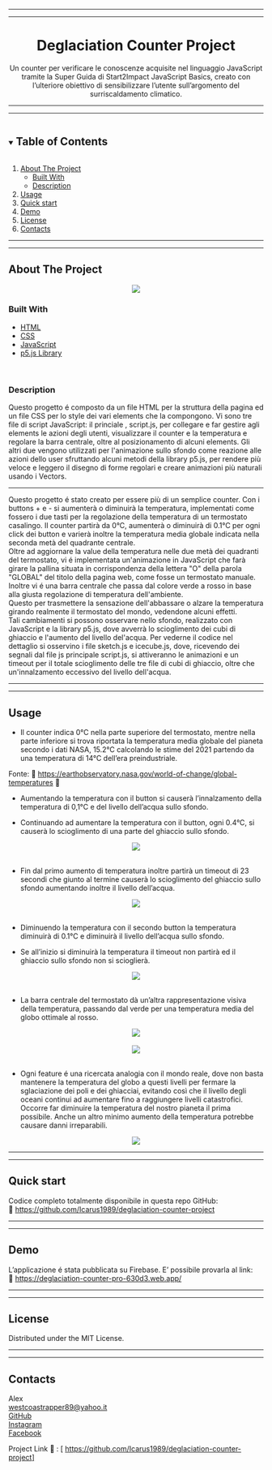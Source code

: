 <hr>
<hr>

<div align="center">
  <h1>Deglaciation Counter Project</h1>
</div>

<p align="center">
  Un counter per verificare le conoscenze acquisite nel linguaggio JavaScript tramite la Super Guida di Start2Impact JavaScript Basics, creato con l’ulteriore obiettivo di sensibilizzare l’utente sull’argomento del surriscaldamento climatico.
</p>

<hr>
<hr>

<details open="open">
  <summary><h2 style="display: inline-block">Table of Contents</h2></summary>
  <ol>
    <li>
      <a href="#about-the-project">About The Project</a>
      <ul>
        <li><a href="#built-with">Built With</a></li>
        <li><a href="#description">Description</a></li>
      </ul>
    </li>
    <li><a href="#usage">Usage</a></li>
    <li><a href="#quick-start">Quick start</a></li>
    <li><a href="#demo">Demo</a></li>
    <li><a href="#license">License</a></li>
    <li><a href="#contacts">Contacts</a></li>
  </ol>
</details>

<hr>
<hr>

## About The Project

<div align="center">
  <img src="https://imagizer.imageshack.com/v2/640x480q90/924/Au00v5.png">
</div>


### Built With

* [HTML](https://developer.mozilla.org/en-US/docs/Web/HTML?retiredLocale=it)
* [CSS](https://developer.mozilla.org/en-US/docs/Web/CSS?retiredLocale=it)
* [JavaScript](https://developer.mozilla.org/en-US/docs/Web/JavaScript?retiredLocale=it)
* [p5.js Library](https://p5js.org/)
<br>

### Description

Questo progetto é composto da un file HTML per la struttura della pagina ed un file CSS per lo style dei vari elements che la compongono. Vi sono tre file di script JavaScript: il princiale , script.js, per collegare e far gestire agli elements le azioni degli utenti, visualizzare il counter e la temperatura e regolare la barra centrale, oltre al posizionamento di alcuni elements. Gli altri due vengono utilizzati per l'animazione sullo sfondo come reazione alle azioni dello user sfruttando alcuni metodi della library p5.js, per rendere più veloce e leggero il disegno di forme regolari e creare animazioni più naturali usando i Vectors.

<hr>

Questo progetto é stato creato per essere più di un semplice counter. 
Con i buttons + e - si aumenterà o diminuirà la temperatura, implementati come fossero i due tasti per la regolazione della temperatura di un termostato casalingo. Il counter partirà da 0°C, aumenterà o diminuirà di 0.1°C per ogni click dei button e varierà inoltre la temperatura media globale indicata nella seconda metà del quadrante centrale.<br>
Oltre ad aggiornare la value della temperatura nelle due metà dei quadranti del termostato, vi é implementata un'animazione in JavaScript che farà girare la pallina situata in corrispondenza della lettera "O" della parola "GLOBAL" del titolo della pagina web, come fosse un termostato manuale. Inoltre vi é una barra centrale che passa dal colore verde a rosso in base alla giusta regolazione di temperatura dell'ambiente.<br>
Questo per trasmettere la sensazione dell'abbassare o alzare la temperatura girando realmente il termostato del mondo, vedendone alcuni effetti.<br>
Tali cambiamenti si possono osservare nello sfondo, realizzato con JavaScript e la library p5.js, dove avverrà lo scioglimento dei cubi di ghiaccio e l'aumento del livello del'acqua. Per vederne il codice nel dettaglio si osservino i file sketch.js e icecube.js, dove, ricevendo dei segnali dal file js principale script.js, si attiveranno le animazioni e un timeout per il totale scioglimento delle tre file di cubi di ghiaccio, oltre che un'innalzamento eccessivo del livello dell'acqua.

<hr>
<hr>

## Usage

* Il counter indica 0°C nella parte superiore del termostato, mentre nella parte inferiore si trova riportata la temperatura media globale del pianeta secondo i dati NASA, 15.2°C calcolando le stime del 2021 partendo da una temperatura di 14°C dell’era preindustriale.

Fonte: 
:link: https://earthobservatory.nasa.gov/world-of-change/global-temperatures  :satellite:
<br>

* Aumentando la temperatura con il button si causerà l’innalzamento della temperatura di 0,1°C e del livello dell’acqua sullo sfondo.

* Continuando ad aumentare la temperatura con il button, ogni 0.4°C, si causerà lo scioglimento di una parte del ghiaccio sullo sfondo.

<div align="center">
  <img src="https://imagizer.imageshack.com/v2/320x240q90/923/kh1Lwf.png">
</div>

<br>

* Fin dal primo aumento di temperatura inoltre partirà un timeout di 23 secondi che giunto al termine causerà lo scioglimento del ghiaccio sullo sfondo aumentando inoltre il livello dell’acqua. 

<div align="center">
  <img src="https://imagizer.imageshack.com/v2/320x240q90/922/gBIcjO.png">
</div>

<br>

* Diminuendo la temperatura con il secondo button la temperatura diminuirà di 0.1°C e diminuirà il livello dell’acqua sullo sfondo.<br>

* Se all’inizio si diminuirà la temperatura il timeout non partirà ed il ghiaccio sullo sfondo non si scioglierà.

<div align="center">
  <img align="center" src="https://imagizer.imageshack.com/v2/320x240q90/922/9Ma3dK.png">
</div>

<br>

* La barra centrale del termostato dà un’altra rappresentazione visiva della temperatura, passando dal verde per una temperatura media del globo ottimale al rosso.

<div align="center">
  <img align="center" src="https://imagizer.imageshack.com/v2/320x240q90/924/SvD6O9.png">
</div>

<br>

<div align="center">
  <img align="center" src="https://imagizer.imageshack.com/v2/320x240q90/922/TTzI8Z.png">
</div>

<br>

* Ogni feature é una ricercata analogia con il mondo reale, dove non basta mantenere la temperatura del globo a questi livelli per fermare la sglaciazione dei poli e dei ghiacciai, evitando così che il livello degli oceani continui ad aumentare fino a raggiungere livelli catastrofici. Occorre far diminuire la temperatura del nostro pianeta il prima possibile. Anche un altro minimo aumento della temperatura potrebbe causare danni irreparabili.

<div align="center">
  <img align="center" src="https://earthobservatory.nasa.gov/ContentWOC/images/globaltemp/global_gis_2015-2019.png">
</div>

<hr>
<hr>

## Quick start  

Codice completo totalmente disponibile in questa repo GitHub: <br>
:link: https://github.com/Icarus1989/deglaciation-counter-project

<hr>
<hr>

## Demo
L’applicazione é stata pubblicata su Firebase. 
E’ possibile provarla al link:
<br>
:link: https://deglaciation-counter-pro-630d3.web.app/

<hr>
<hr>

## License

Distributed under the MIT License.

<hr>
<hr>

## Contacts

Alex<br>
westcoastrapper89@yahoo.it<br>
[GitHub](http://https://github.com/Icarus1989)<br>
[Instagram](http://https://www.instagram.com/alex._.1989/)<br>
[Facebook](https://www.facebook.com/alex.valente.92)<br>


Project Link :link: : [ https://github.com/Icarus1989/deglaciation-counter-project]
